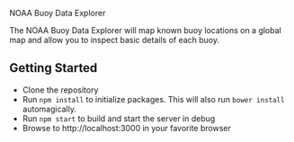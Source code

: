NOAA Buoy Data Explorer

The NOAA Buoy Data Explorer will map known buoy locations on a global map and allow you to inspect basic details of each buoy.

## Getting Started

- Clone the repository
- Run `npm install` to initialize packages. This will also run `bower install` automagically.
- Run `npm start` to build and start the server in debug
- Browse to http://localhost:3000 in your favorite browser